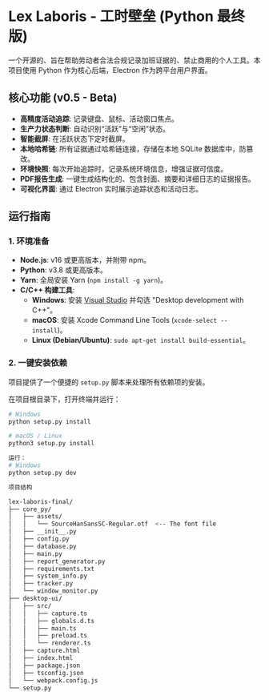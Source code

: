 # Lex Laboris - 工时壁垒 (Python 最终版)

一个开源的、旨在帮助劳动者合法合规记录加班证据的、禁止商用的个人工具。本项目使用 Python 作为核心后端，Electron 作为跨平台用户界面。

## 核心功能 (v0.5 - Beta)

- **高精度活动追踪**: 记录键盘、鼠标、活动窗口焦点。
- **生产力状态判断**: 自动识别“活跃”与“空闲”状态。
- **智能截屏**: 在活跃状态下定时截屏。
- **本地哈希链**: 所有证据通过哈希链连接，存储在本地 SQLite 数据库中，防篡改。
- **环境快照**: 每次开始追踪时，记录系统环境信息，增强证据可信度。
- **PDF报告生成**: 一键生成结构化的、包含封面、摘要和详细日志的证据报告。
- **可视化界面**: 通过 Electron 实时展示追踪状态和活动日志。

## 运行指南

### 1. 环境准备
- **Node.js**: v16 或更高版本，并附带 npm。
- **Python**: v3.8 或更高版本。
- **Yarn**: 全局安装 Yarn (`npm install -g yarn`)。
- **C/C++ 构建工具**:
    - **Windows**: 安装 [Visual Studio](https://visualstudio.microsoft.com/downloads/) 并勾选 "Desktop development with C++"。
    - **macOS**: 安装 Xcode Command Line Tools (`xcode-select --install`)。
    - **Linux (Debian/Ubuntu)**: `sudo apt-get install build-essential`。

### 2. 一键安装依赖
项目提供了一个便捷的 `setup.py` 脚本来处理所有依赖项的安装。

在项目根目录下，打开终端并运行：

```bash
# Windows
python setup.py install

# macOS / Linux
python3 setup.py install

运行：
# Windows
python setup.py dev

项目结构

lex-laboris-final/
├── core_py/
│   ├── assets/
│   │   └── SourceHanSansSC-Regular.otf  <-- The font file
│   ├── __init__.py
│   ├── config.py
│   ├── database.py
│   ├── main.py
│   ├── report_generator.py
│   ├── requirements.txt
│   ├── system_info.py
│   ├── tracker.py
│   └── window_monitor.py
├── desktop-ui/
│   ├── src/
│   │   ├── capture.ts
│   │   ├── globals.d.ts
│   │   ├── main.ts
│   │   ├── preload.ts
│   │   └── renderer.ts
│   ├── capture.html
│   ├── index.html
│   ├── package.json
│   ├── tsconfig.json
│   └── webpack.config.js
└── setup.py